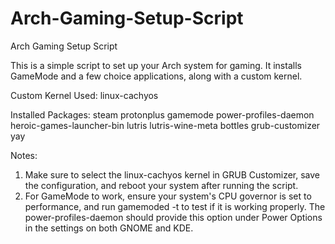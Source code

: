 # Arch-Gaming-Setup-Script
Arch Gaming Setup Script

This is a simple script to set up your Arch system for gaming. It installs GameMode and a few choice applications, along with a custom kernel.

Custom Kernel Used:
linux-cachyos

Installed Packages:
steam
protonplus
gamemode
power-profiles-daemon
heroic-games-launcher-bin
lutris
lutris-wine-meta
bottles
grub-customizer
yay

Notes:
1. Make sure to select the linux-cachyos kernel in GRUB Customizer, save the configuration, and reboot your system after running the script.
2. For GameMode to work, ensure your system's CPU governor is set to performance, and run gamemoded -t to test if it is working properly. The power-profiles-daemon should provide this option under Power Options in the settings on both GNOME and KDE.
